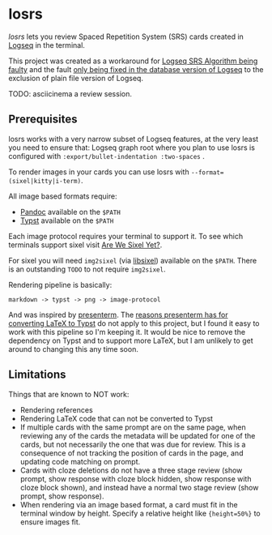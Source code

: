 # losrs

*losrs* lets you review Spaced Repetition System (SRS) cards created in
[Logseq](https://github.com/logseq/logseq) in the terminal.

This project was created as a workaround for
[Logseq SRS Algorithm being faulty](https://github.com/logseq/logseq/issues/8890)
and the fault
[only being fixed in the database version of Logseq](https://github.com/logseq/logseq/pull/11540)
to the exclusion of plain file version of Logseq.

TODO: asciicinema a review session.

## Prerequisites

losrs works with a very narrow subset of Logseq features,
at the very least you need to ensure that:
Logseq graph root where you plan to use losrs is configured with
`:export/bullet-indentation :two-spaces` .

To render images in your cards you can use losrs with
`--format=(sixel|kitty|i-term)`.

All image based formats require:

* [Pandoc](https://github.com/jgm/pandoc) available on the `$PATH`
* [Typst](https://github.com/typst/typst) available on the `$PATH`

Each image protocol requires your terminal to support it.
To see which terminals support sixel visit
[Are We Sixel Yet?](https://www.arewesixelyet.com/).

For sixel you will need
`img2sixel` (via [libsixel](https://github.com/saitoha/libsixel))
available on the `$PATH`.
There is an outstanding `TODO` to not require `img2sixel`.

Rendering pipeline is basically:

```text
markdown -> typst -> png -> image-protocol
```

And was inspired by [presenterm](https://github.com/mfontanini/presenterm).
The
[reasons presenterm has for converting LaTeX to Typst](https://github.com/mfontanini/presenterm/blob/master/docs/src/features/code/latex.md?plain=1#L30)
do not apply to this project, but I found it easy to work with this pipeline
so I'm keeping it. It would be nice to remove the dependency on Typst
and to support more LaTeX, but I am unlikely to get around to changing this
any time soon.

## Limitations

Things that are known to NOT work:

* Rendering references
* Rendering LaTeX code that can not be converted to Typst
* If multiple cards with the same prompt are on the same page,
  when reviewing any of the cards
  the metadata will be updated for one of the cards,
  but not necessarily the one that was due for review.
  This is a consequence of not tracking the position of cards
  in the page, and updating code matching on prompt.
* Cards with cloze deletions do not have a three stage review
  (show prompt, show response with cloze block hidden,
  show response with cloze block shown),
  and instead have a normal two stage review
  (show prompt, show response).
* When rendering via an image based format,
  a card must fit in the terminal window by height.
  Specify a relative height like `{height=50%}` to ensure
  images fit.
